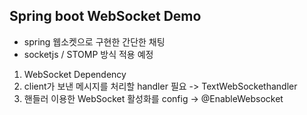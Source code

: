 ## Spring boot WebSocket Demo

* spring 웹소켓으로 구현한 간단한 채팅
* socketjs / STOMP 방식 적용 예정

1. WebSocket Dependency
2. client가 보낸 메시지를 처리할 handler 필요
-> TextWebSockethandler
3. 핸들러 이용한 WebSocket 활성화를 config
-> @EnableWebsocket



